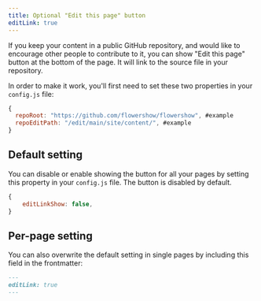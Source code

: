 ```yaml
---
title: Optional "Edit this page" button
editLink: true
---
```


If you keep your content in a public GitHub repository, and would like to encourage other people to contribute to it, you can show "Edit this page" button at the bottom of the page. It will link to the source file in your repository.

In order to make it work, you'll first need to set these two properties in your `config.js` file:

```js
{
  repoRoot: "https://github.com/flowershow/flowershow", #example
  repoEditPath: "/edit/main/site/content/", #example 
}
```

## Default setting

You can disable or enable showing the button for all your pages by setting this property in your `config.js` file. The button is disabled by default.

```js
{
	editLinkShow: false,
}
```

## Per-page setting

You can also overwrite the default setting in single pages by including this field in the frontmatter:

```md
---
editLink: true
---
```
